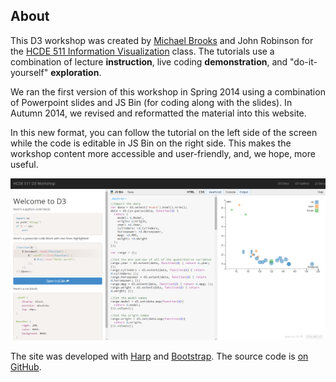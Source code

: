 About
-----

This D3 workshop was created by [Michael Brooks](http://students.washington.edu/mjbrooks)
and John Robinson for the [HCDE 511 Information Visualization](http://courses.washington.edu/hcde511/)
class. The tutorials use a combination of lecture **instruction**, live coding **demonstration**,
and "do-it-yourself" **exploration**.

We ran the first version of this workshop in Spring 2014
using a combination of Powerpoint slides and JS Bin (for coding along with the slides).
In Autumn 2014, we revised and reformatted the material into this website.

In this new format, you can follow the tutorial on the left side of the screen
while the code is editable in JS Bin on the right side.
This makes the workshop content more accessible and user-friendly,
and, we hope, more useful.

![Screenshot](images/screenshot.png)

The site was developed with [Harp](http://harpjs.com/)
and [Bootstrap](http://getbootstrap.com/).
The source code is [on GitHub](http://github.com/hds-lab/d3tutorial).

